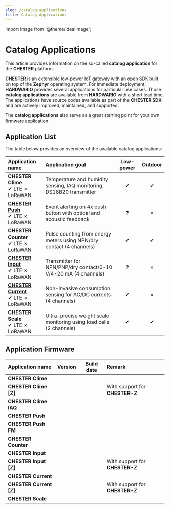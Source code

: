 ```yaml
---
slug: /catalog-applications
title: Catalog Applications
---
```

import Image from '@theme/IdealImage';

# Catalog Applications

This article provides information on the so-called **catalog application** for the **CHESTER** platform.

**CHESTER** is an extensible low-power IoT gateway with an open SDK built on top of the **Zephyr** operating system. For immediate deployment, **HARDWARIO** provides several applications for particular use cases. Those **catalog applications** are available from **HARDWARIO** with a short lead time. The applications have source codes available as part of the **CHESTER SDK** and are actively improved, maintained, and supported.

The **catalog applications** also serve as a great starting point for your own firmware application.

## Application List

The table below provides an overview of the available catalog applications:

| Application name                                                | Application goal                                                      | Low-power | Outdoor |
|:----------------------------------------------------------------|:----------------------------------------------------------------------|:---------:|:-------:|
| **CHESTER Clime**<br/>✔ LTE ✗ LoRaWAN                           | Temperature and humidity sensing, IAQ monitoring, DS18B20 transmitter |     ✔     |    ✔    |
| [**CHESTER Push**](./chester-push.md)<br/>✔ LTE ✗ LoRaWAN       | Event alerting on 4x push button with optical and acoustic feedback   |   **?**   |    ✗    |
| **CHESTER Counter**<br/>✔ LTE ✗ LoRaWAN                         | Pulse counting from energy meters using NPN/dry contact (4 channels)  |     ✔     |    ✔    |
| [**CHESTER Input**](./chester-input.md)<br/>✔ LTE ✗ LoRaWAN     | Transmitter for NPN/PNP/dry contact/0-10 V/4-20 mA (4 channels)       |   **?**   |    ✗    |
| [**CHESTER Current**](./chester-current.md)<br/>✔ LTE ✗ LoRaWAN | Non-invasive consumption sensing for AC/DC currents (4 channels)      |     ✔     |    ✗    |
| **CHESTER Scale**<br/>✔ LTE ✗ LoRaWAN                           | Ultra-precise weight scale monitoring using load cells (2 channels)   |     ✔     |    ✔    |

## Application Firmware

| Application name        | Version | Build date | Remark                         |
|:------------------------|:--------|:----------:|:-------------------------------|
| **CHESTER Clime**       |         |            |                                |
| **CHESTER Clime [Z]**   |         |            | With support for **CHESTER-Z** |
| **CHESTER Clime IAQ**   |         |            |                                |
| **CHESTER Push**        |         |            |                                |
| **CHESTER Push FM**     |         |            |                                |
| **CHESTER Counter**     |         |            |                                |
| **CHESTER Input**       |         |            |                                |
| **CHESTER Input [Z]**   |         |            | With support for **CHESTER-Z** |
| **CHESTER Current**     |         |            |                                |
| **CHESTER Current [Z]** |         |            | With support for **CHESTER-Z** |
| **CHESTER Scale**       |         |            |                                |
